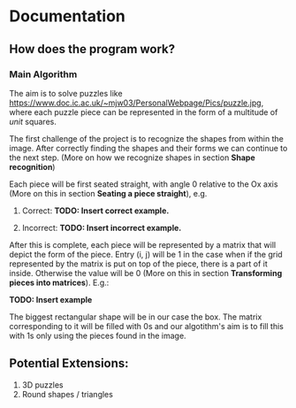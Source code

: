 # Documentation 

## How does the program work? 

### Main Algorithm 

The aim is to solve puzzles like https://www.doc.ic.ac.uk/~mjw03/PersonalWebpage/Pics/puzzle.jpg, where each puzzle piece can be represented in the form of a multitude of *unit* squares. 

The first challenge of the project is to recognize the shapes from within the image. After correctly finding the shapes and their forms we can continue to the next step. (More on how we recognize shapes in section **Shape recognition**)

Each piece will be first seated straight, with angle 0 relative to the Ox axis (More on this in section **Seating a piece straight**), e.g. <br>

1. Correct: **TODO: Insert correct example.**

2. Incorrect: **TODO: Insert incorrect example.**

After this is complete, each piece will be represented by a matrix that will depict the form of the piece. Entry (i, j) will be 1 in the case when if the grid represented by the matrix is put on top of the piece, there is a part of it inside. Otherwise the value will be 0 (More on this in section **Transforming pieces into matrices**). E.g.: <br>

**TODO: Insert example**

The biggest rectangular shape will be in our case the box. The matrix corresponding to it will be filled with 0s and our algotithm's aim is to fill this with 1s only using the pieces found in the image. 

## Potential Extensions: 

1. 3D puzzles
2. Round shapes / triangles 